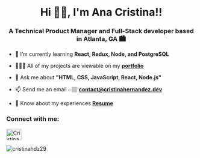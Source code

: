 
<h1 align="center">Hi 👋🏼, I'm  Ana Cristina!!</h1>
<h3 align="center">A Technical Product Manager and Full-Stack developer based in Atlanta, GA 🏙 </h3>

- 🌱 I’m currently learning **React, Redux, Node, and PostgreSQL**

- 👩🏽‍💻 All of my projects are viewable on my **<a href="https://cristinahernandez.dev/" target="_blank">portfolio</a>**

- 💬 Ask me about **"HTML, CSS, JavaScript, React, Node.js"**

- 📫 Send me an email 👉🏽 **contact@cristinahernandez.dev**

- 📄 Know about my experiences **<a href="https://drive.google.com/file/d/1Hsid6hcAmP3XLcsU8-w7etWLu5YWwOvd/view?usp=sharing" target="_blank">Resume</a>**

<p align="left">
<h3 align="left">Connect with me:</h3>
<a href="https://linkedin.com/in/-cristina-hernandez" target="_blank"><img align="center" src="https://cdn.jsdelivr.net/npm/simple-icons@3.0.1/icons/linkedin.svg" alt="Cristina Hernandez" height="30" width="40" /></a>
</p>

<p><img align="left" src="https://github-readme-stats.vercel.app/api/top-langs/?username=cristinahdz29&layout=compact" alt="cristinahdz29" /></p>


